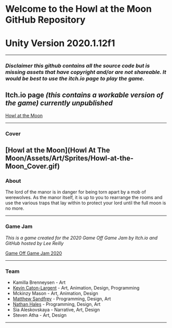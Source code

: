 # **Welcome to the Howl at the Moon GitHub Repository**

# **Unity Version 2020.1.12f1**

---
### ***Disclaimer this github contains all the source code but is missing assets that have copyright and/or are not shareable. It would be best to use the itch.io page to play the game.***

## Itch.io page *(this contains a workable version of the game) currently unpublished*

[Howl at the Moon](https://mettlesome-games.itch.io/howl-at-the-moon)

---
### Cover
[Howl at the Moon](Howl At The Moon/Assets/Art/Sprites/Howl-at-the-Moon_Cover.gif)
---
### About

The lord of the manor is in danger for being torn apart by a mob of werewolves. As the manor itself, it is up
to you to rearrange the rooms and use the various traps that lay within to protect your lord until the full moon is no more.

---
### Game Jam 
*This is a game created for the 2020 Game Off Game Jam by Itch.io and GitHub hosted by Lee Reilly*

[Game Off Game Jam 2020](https://itch.io/jam/game-off-2020)

---

### Team
* Kamilla Brenneysen - Art
* [Kevin Caton-Largent](https://github.com/Code-Play-Repeat) - Art, Animation, Design, Programming
* Mckinzy Mason - Art, Animation, Design
* [Matthew Sandfrey](https://github.com/Msandfrey) - Programming, Design, Art
* [Nathan Hales](https://github.com/Shadowrunner-inc) - Programming, Design, Art
* Sia Aleskovskaya - Narrative, Art, Design 
* Steven Atha - Art, Design 

---

